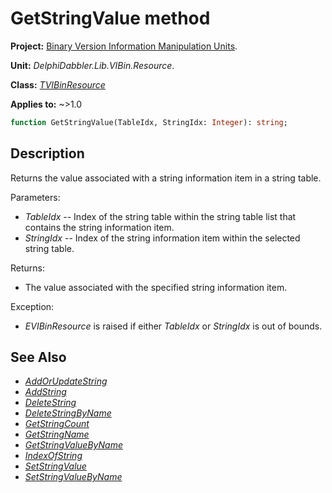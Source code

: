 # GetStringValue method

**Project:** [Binary Version Information Manipulation Units](../API.md).

**Unit:** _DelphiDabbler.Lib.VIBin.Resource_.

**Class:** _[TVIBinResource](./TVIBinResource.md)_

**Applies to:** ~>1.0

```pascal
function GetStringValue(TableIdx, StringIdx: Integer): string;
```

## Description

Returns the value associated with a string information item in a string table.

Parameters:

* _TableIdx_ -- Index of the string table within the string table list that contains the string information item.
* _StringIdx_ -- Index of the string information item within the selected string table.

Returns:

* The value associated with the specified string information item.

Exception:

* _EVIBinResource_ is raised if either _TableIdx_ or _StringIdx_ is out of bounds.

## See Also

* [_AddOrUpdateString_](./TVIBinResource-AddOrUpdateString.md)
* [_AddString_](./TVIBinResource-AddString.md)
* [_DeleteString_](./TVIBinResource-DeleteString.md)
* [_DeleteStringByName_](./TVIBinResource-DeleteStringByName.md)
* [_GetStringCount_](./TVIBinResource-GetStringCount.md)
* [_GetStringName_](./TVIBinResource-GetStringName.md)
* [_GetStringValueByName_](./TVIBinResource-GetStringValueByName.md)
* [_IndexOfString_](./TVIBinResource-IndexOfString.md)
* [_SetStringValue_](./TVIBinResource-SetStringValue.md)
* [_SetStringValueByName_](./TVIBinResource-SetStringValueByName.md)
